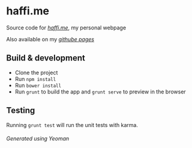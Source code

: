 # haffi.me
Source code for *[haffi.me](http://haffi.me)*, my personal webpage


Also available on my *[githube pages](http://haffinn.github.io/haffi-me)*

## Build & development

* Clone the project
* Run `npm install`
* Run `bower install`
* Run `grunt` to build the app and `grunt serve` to preview in the browser

## Testing

Running `grunt test` will run the unit tests with karma.


###### Generated using Yeoman
